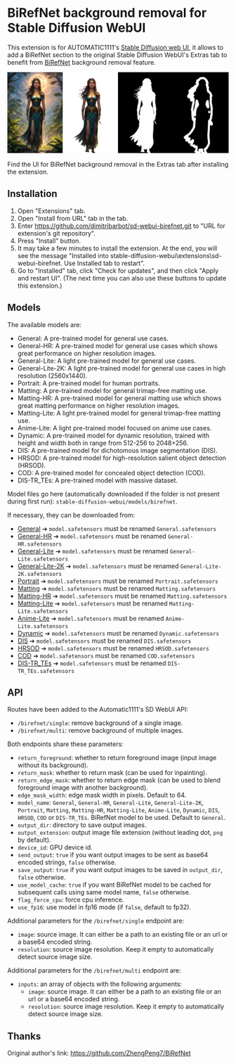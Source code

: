 # BiRefNet background removal for Stable Diffusion WebUI

This extension is for AUTOMATIC1111's [Stable Diffusion web UI](https://github.com/AUTOMATIC1111/stable-diffusion-webui), it allows to add a BiRefNet section to the original Stable Diffusion WebUI's Extras tab to benefit from [BiRefNet](https://github.com/ZhengPeng7/BiRefNet) background removal feature.

![image](./sd-webui-birefnet.png)

Find the UI for BiRefNet background removal in the Extras tab after installing the extension.

## Installation

1. Open "Extensions" tab.
1. Open "Install from URL" tab in the tab.
1. Enter https://github.com/dimitribarbot/sd-webui-birefnet.git to "URL for extension's git repository".
1. Press "Install" button.
1. It may take a few minutes to install the extension. At the end, you will see the message "Installed into stable-diffusion-webui\extensions\sd-webui-birefnet. Use Installed tab to restart".
1. Go to "Installed" tab, click "Check for updates", and then click "Apply and restart UI". (The next time you can also use these buttons to update this extension.)

## Models

The available models are:

- General: A pre-trained model for general use cases.
- General-HR: A pre-trained model for general use cases which shows great performance on higher resolution images.
- General-Lite: A light pre-trained model for general use cases.
- General-Lite-2K: A light pre-trained model for general use cases in high resolution (2560x1440).
- Portrait: A pre-trained model for human portraits.
- Matting: A pre-trained model for general trimap-free matting use.
- Matting-HR: A pre-trained model for general matting use which shows great matting performance on higher resolution images.
- Matting-Lite: A light pre-trained model for general trimap-free matting use.
- Anime-Lite: A light pre-trained model focused on anime use cases.
- Dynamic: A pre-trained model for dynamic resolution, trained with height and width both in range from 512-256 to 2048+256.
- DIS: A pre-trained model for dichotomous image segmentation (DIS).
- HRSOD: A pre-trained model for high-resolution salient object detection (HRSOD).
- COD: A pre-trained model for concealed object detection (COD).
- DIS-TR_TEs: A pre-trained model with massive dataset.

Model files go here (automatically downloaded if the folder is not present during first run): `stable-diffusion-webui/models/birefnet`.  

If necessary, they can be downloaded from:
- [General](https://huggingface.co/ZhengPeng7/BiRefNet/resolve/main/model.safetensors) ➔ `model.safetensors` must be renamed `General.safetensors`
- [General-HR](https://huggingface.co/ZhengPeng7/BiRefNet_HR) ➔ `model.safetensors` must be renamed `General-HR.safetensors`
- [General-Lite](https://huggingface.co/ZhengPeng7/BiRefNet_T/resolve/main/model.safetensors) ➔ `model.safetensors` must be renamed `General-Lite.safetensors`
- [General-Lite-2K](https://huggingface.co/ZhengPeng7/BiRefNet_lite-2K/resolve/main/model.safetensors) ➔ `model.safetensors` must be renamed `General-Lite-2K.safetensors`
- [Portrait](https://huggingface.co/ZhengPeng7/BiRefNet-portrait/resolve/main/model.safetensors) ➔ `model.safetensors` must be renamed `Portrait.safetensors`
- [Matting](https://huggingface.co/ZhengPeng7/BiRefNet-matting/resolve/main/model.safetensors) ➔ `model.safetensors` must be renamed `Matting.safetensors`
- [Matting-HR](https://huggingface.co/ZhengPeng7/BiRefNet_HR-matting/resolve/main/model.safetensors) ➔ `model.safetensors` must be renamed `Matting.safetensors`
- [Matting-Lite](https://huggingface.co/ZhengPeng7/BiRefNet_lite-matting/resolve/main/model.safetensors) ➔ `model.safetensors` must be renamed `Matting-Lite.safetensors`
- [Anime-Lite](https://huggingface.co/ZhengPeng7/BiRefNet_lite-anime/resolve/main/model.safetensors) ➔ `model.safetensors` must be renamed `Anime-Lite.safetensors`
- [Dynamic](https://huggingface.co/ZhengPeng7/BiRefNet_dynamic/resolve/main/model.safetensors) ➔ `model.safetensors` must be renamed `Dynamic.safetensors`
- [DIS](https://huggingface.co/ZhengPeng7/BiRefNet-DIS5K/resolve/main/model.safetensors) ➔ `model.safetensors` must be renamed `DIS.safetensors`
- [HRSOD](https://huggingface.co/ZhengPeng7/BiRefNet-HRSOD/resolve/main/model.safetensors) ➔ `model.safetensors` must be renamed `HRSOD.safetensors`
- [COD](https://huggingface.co/ZhengPeng7/BiRefNet-COD/resolve/main/model.safetensors) ➔ `model.safetensors` must be renamed `COD.safetensors`
- [DIS-TR_TEs](https://huggingface.co/ZhengPeng7/BiRefNet-DIS5K-TR_TEs/resolve/main/model.safetensors) ➔ `model.safetensors` must be renamed `DIS-TR_TEs.safetensors`

## API
Routes have been added to the Automatic1111's SD WebUI API:
- `/birefnet/single`: remove background of a single image.
- `/birefnet/multi`: remove background of multiple images.

Both endpoints share these parameters:
- `return_foreground`: whether to return foreground image (input image without its background).
- `return_mask`: whether to return mask (can be used for inpainting).
- `return_edge_mask`: whether to return edge mask (can be used to blend foreground image with another background).
- `edge_mask_width`: edge mask width in pixels. Default to 64.
- `model_name`: `General`, `General-HR`, `General-Lite`, `General-Lite-2K`, `Portrait`, `Matting`, `Matting-HR`, `Matting-Lite`, `Anime-Lite`, `Dynamic`, `DIS`, `HRSOD`, `COD` or `DIS-TR_TEs`. BiRefNet model to be used. Default to `General`.
- `output_dir`: directory to save output images.
- `output_extension`: output image file extension (without leading dot, `png` by default).
- `device_id`: GPU device id.
- `send_output`: `true` if you want output images to be sent as base64 encoded strings, `false` otherwise.
- `save_output`: `true` if you want output images to be saved in `output_dir`, `false` otherwise.
- `use_model_cache`: `true` if you want BiRefNet model to be cached for subsequent calls using same model name, `false` otherwise.
- `flag_force_cpu`: force cpu inference.
- `use_fp16`: use model in fp16 mode (if `false`, default to fp32).

Additional parameters for the `/birefnet/single` endpoint are:
- `image`: source image. It can either be a path to an existing file or an url or a base64 encoded string.
- `resolution`: source image resolution. Keep it empty to automatically detect source image size.

Additional parameters for the `/birefnet/multi` endpoint are:
- `inputs`: an array of objects with the following arguments:
    - `image`: source image. It can either be a path to an existing file or an url or a base64 encoded string.
    - `resolution`: source image resolution. Keep it empty to automatically detect source image size.

## Thanks

Original author's link: https://github.com/ZhengPeng7/BiRefNet